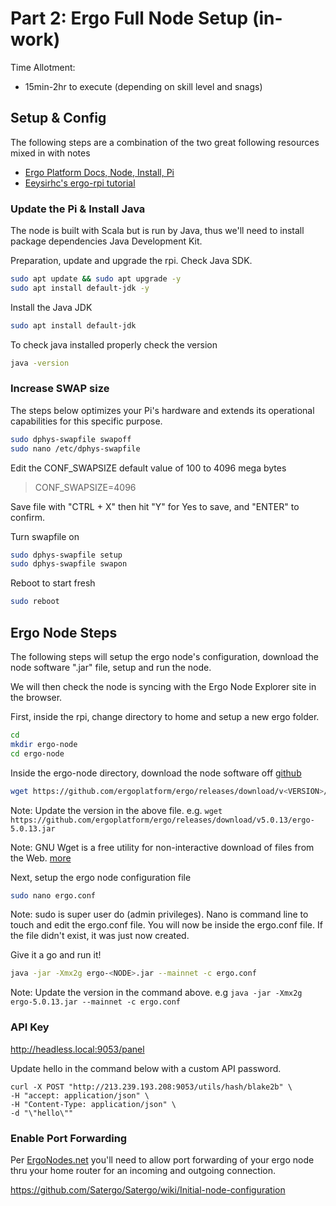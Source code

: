 # Part 2: Ergo Full Node Setup (in-work)
Time Allotment:
- 15min-2hr to execute (depending on skill level and snags)

## Setup & Config
The following steps are a combination of the two great following resources mixed in with notes
- [Ergo Platform Docs, Node, Install, Pi](https://docs.ergoplatform.com/node/install/pi/#getting-started)
- [Eeysirhc's ergo-rpi tutorial](https://github.com/Eeysirhc/ergo-rpi/blob/main/docs/ergo-node.md)

### Update the Pi & Install Java
The node is built with Scala but is run by Java, thus we'll need to install package dependencies Java Development Kit.

Preparation, update and upgrade the rpi. Check Java SDK.

```bash
sudo apt update && sudo apt upgrade -y
sudo apt install default-jdk -y
```

Install the Java JDK

```bash
sudo apt install default-jdk
```

To check java installed properly check the version

```bash
java -version
```

### Increase SWAP size

The steps below optimizes your Pi's hardware and extends its operational capabilities for this specific purpose.

```bash
sudo dphys-swapfile swapoff
sudo nano /etc/dphys-swapfile
```

Edit the CONF_SWAPSIZE default value of 100 to 4096 mega bytes

> CONF_SWAPSIZE=4096

Save file with "CTRL + X" then hit "Y" for Yes to save, and "ENTER" to confirm.

Turn swapfile on

```bash
sudo dphys-swapfile setup
sudo dphys-swapfile swapon
```

Reboot to start fresh

```bash
sudo reboot
```

## Ergo Node Steps
The following steps will setup the ergo node's configuration, download the node software ".jar" file, setup and run the node.

We will then check the node is syncing with the Ergo Node Explorer site in the browser.

First, inside the rpi, change directory to home and setup a new ergo folder.

```bash
cd
mkdir ergo-node
cd ergo-node
```

Inside the ergo-node directory, download the node software off [github](https://github.com/ergoplatform/ergo/releases)

```bash
wget https://github.com/ergoplatform/ergo/releases/download/v<VERSION>/ergo-<VERSION>.jar
```
Note: Update the version in the above file. e.g. `wget https://github.com/ergoplatform/ergo/releases/download/v5.0.13/ergo-5.0.13.jar`

Note: GNU Wget is a free utility for non-interactive download of files from the Web. [more](https://www.gnu.org/savannah-checkouts/gnu/wget/manual/wget.html)

Next, setup the ergo node configuration file

```bash
sudo nano ergo.conf
```
Note: sudo is super user do (admin privileges). Nano is command line to touch and edit the ergo.conf file. You will now be inside the ergo.conf file. If the file didn't exist, it was just now created.

<reference example file>

Give it a go and run it!

```bash
java -jar -Xmx2g ergo-<NODE>.jar --mainnet -c ergo.conf
```
Note: Update the version in the command above. e.g `java -jar -Xmx2g ergo-5.0.13.jar --mainnet -c ergo.conf`

### API Key

http://headless.local:9053/panel

Update hello in the command below with a custom API password.

```
curl -X POST "http://213.239.193.208:9053/utils/hash/blake2b" \
-H "accept: application/json" \
-H "Content-Type: application/json" \
-d "\"hello\""
```

### Enable Port Forwarding

Per [ErgoNodes.net](http://ergonodes.net/) you'll need to allow port forwarding of your ergo node thru your home router for an incoming and outgoing connection.

https://github.com/Satergo/Satergo/wiki/Initial-node-configuration

